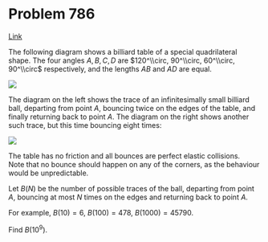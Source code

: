 # Problem 786

[Link](https://projecteuler.net/problem=786)

The following diagram shows a billiard table of a special quadrilateral shape. The four angles $A, B, C, D$ are $120^\\circ, 90^\\circ, 60^\\circ, 90^\\circ$ respectively, and the lengths $AB$ and $AD$ are equal. 

![](resources/images/0786_billiard_shape.jpg?1678992055) 

The diagram on the left shows the trace of an infinitesimally small billiard ball, departing from point $A$, bouncing twice on the edges of the table, and finally returning back to point $A$. The diagram on the right shows another such trace, but this time bouncing eight times: 

![](resources/images/0786_billiard_traces.jpg?1678992055) 

The table has no friction and all bounces are perfect elastic collisions.  
Note that no bounce should happen on any of the corners, as the behaviour would be unpredictable. 

Let $B(N)$ be the number of possible traces of the ball, departing from point $A$, bouncing at most $N$ times on the edges and returning back to point $A$. 

For example, $B(10) = 6$, $B(100) = 478$, $B(1000) = 45790$. 

Find $B(10^9)$.